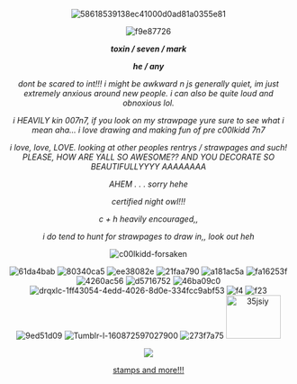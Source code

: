 <p align="center"
  
![58618539138ec41000d0ad81a0355e81](https://github.com/user-attachments/assets/094dd98e-9507-4d5a-8387-8638717db4cb)
 
  <p align="center"
 
![f9e87726](https://github.com/user-attachments/assets/0b9d1cb6-3eae-4571-abc2-429996ecb995)

 <p align="center"

 ***toxin / seven / mark***

  <p align="center"

***he / any***

 <p align="center"
  
 *dont be scared to int!!! i might be awkward n js generally quiet, im just extremely anxious around new people. i can also be quite loud and obnoxious lol.*

  <p align="center"
   
 *i HEAVILY kin 007n7, if you look on my strawpage yure sure to see what i mean aha... i love drawing and making fun of pre c00lkidd 7n7*
 
 <p align="center"
 
 *i love, love, LOVE. looking at other peoples rentrys / strawpages and such! PLEASE, HOW ARE YALL SO AWESOME?? AND YOU DECORATE SO BEAUTIFULLYYYY AAAAAAAA*

<p align="center"
 
*AHEM . . . sorry hehe*

<p align="center"
 
*certified night owl!!!*

<p align="center"!

*c + h heavily encouraged,,*
 
<p align="center"

*i do tend to hunt for strawpages to draw in,, look out heh*

<p align="center"

![c00lkidd-forsaken](https://github.com/user-attachments/assets/6a69844a-71a2-48b2-9d6a-8ccbede29069)

 <p align="center"
  
![61da4bab](https://github.com/user-attachments/assets/94922f50-5b96-41db-89dc-95ca9ce7b35b)
![80340ca5](https://github.com/user-attachments/assets/88827bc6-2b0e-476a-96c3-36b5de477667)
![ee38082e](https://github.com/user-attachments/assets/1a41dba8-13ed-464d-8e42-237a3ed11dd2)
![21faa790](https://github.com/user-attachments/assets/6534e30f-1ca5-4625-aec8-c8d287ab0233)
![a181ac5a](https://github.com/user-attachments/assets/efe41676-76cb-466b-a4ea-ed0b8deef077)
![fa16253f](https://github.com/user-attachments/assets/ceac47ea-760a-4938-ac04-bb5612f2599f)
![4260ac56](https://github.com/user-attachments/assets/6de23615-91e5-4d43-a2f7-d8753b728a7e)
![d5716752](https://github.com/user-attachments/assets/444740f3-8194-41c5-b36e-e5ea635aaa01)
![46ba09c0](https://github.com/user-attachments/assets/1bfd810d-336c-45ef-adf7-6c6d9e79cbb4)
![drqxlc-1ff43054-4edd-4026-8d0e-334fcc9abf53](https://github.com/user-attachments/assets/bb64baa0-2119-4ec8-9335-f0d297ec467b)
![f4](https://github.com/user-attachments/assets/9b854a34-5a98-4c94-ab45-8052b551884c)
![f23](https://github.com/user-attachments/assets/fcfa24b0-b128-4923-9b9f-6b46494d9df3)
![9ed51d09](https://github.com/user-attachments/assets/a0ff9352-63e0-4e14-8466-a3795593607e)
![Tumblr-l-160872597027900](https://github.com/user-attachments/assets/1bac5c4d-e7a7-4b5e-9eeb-317dbb35845f)
![273f7a75](https://github.com/user-attachments/assets/5d81e68c-5fa3-4da4-8a83-906978b7d9c1)
<img width="97" height="77" alt="35jsiy" src="https://github.com/user-attachments/assets/94d900fa-eb5d-4d99-9959-099162031c8f" />


 <p align="center"

 ![](https://komarev.com/ghpvc/?username=toxin-catz&color=green)

 <p align="center"
 
[stamps and more!!!](https://gifcity.carrd.co/)


